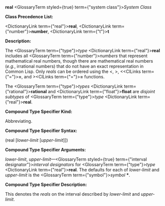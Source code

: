 **real** <GlossaryTerm styled={true} term={"system class"}><i>System Class</i></GlossaryTerm> 



**Class Precedence List:** 



<DictionaryLink  term={"real"}><b>real</b></DictionaryLink>, <DictionaryLink  term={"number"}><b>number</b></DictionaryLink>, <DictionaryLink  term={"t"}><b>t</b></DictionaryLink> 



**Description:** 



The <GlossaryTerm  term={"type"}><i>type</i></GlossaryTerm> <DictionaryLink  term={"real"}><b>real</b></DictionaryLink> includes all <GlossaryTerm  term={"number"}><i>numbers</i></GlossaryTerm> that represent mathematical real numbers, though there are mathematical real numbers (*e.g.*, irrational numbers) that do not have an exact representation in Common Lisp. Only *reals* can be ordered using the &lt;, &gt;, &lt;<ClLinks  term={"="}><b>=</b></ClLinks>, and &gt;<ClLinks  term={"="}><b>=</b></ClLinks> functions. 



The <GlossaryTerm  term={"type"}><i>types</i></GlossaryTerm> <DictionaryLink  term={"rational"}><b>rational</b></DictionaryLink> and <DictionaryLink  term={"float"}><b>float</b></DictionaryLink> are *disjoint subtypes* of <GlossaryTerm  term={"type"}><i>type</i></GlossaryTerm> <DictionaryLink  term={"real"}><b>real</b></DictionaryLink>. 



**Compound Type Specifier Kind:** 



Abbreviating. 



**Compound Type Specifier Syntax:** 



(real [*lower-limit* [*upper-limit*]]) 







 



 



**Compound Type Specifier Arguments:** 



*lower-limit*, *upper-limit*—<GlossaryTerm styled={true} term={"interval designator"}><i>interval designators</i></GlossaryTerm> for <GlossaryTerm  term={"type"}><i>type</i></GlossaryTerm> <DictionaryLink  term={"real"}><b>real</b></DictionaryLink>. The defaults for each of *lower-limit* and *upper-limit* is the <GlossaryTerm  term={"symbol"}><i>symbol</i></GlossaryTerm> **\***. 



**Compound Type Specifier Description:** 



This denotes the *reals* on the interval described by *lower-limit* and *upper-limit*. 




